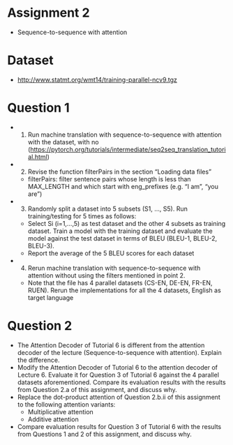 # Assignment 2
- Sequence-to-sequence with attention

# Dataset
- http://www.statmt.org/wmt14/training-parallel-ncv9.tgz

# Question 1
- 1) Run machine translation with sequence-to-sequence with attention with the dataset, with no (https://pytorch.org/tutorials/intermediate/seq2seq_translation_tutorial.html)
- 2) Revise the function filterPairs in the section “Loading data files”
    - filterPairs: filter sentence pairs whose length is less than MAX_LENGTH and which start with eng_prefixes (e.g. “I am”, “you are”)
- 3) Randomly split a dataset into 5 subsets (S1, …, S5). Run training/testing for 5 times as follows:
    - Select Si (i=1,…,5) as test dataset and the other 4 subsets as training dataset. Train a model with the training dataset and evaluate the model against the test dataset in terms of BLEU (BLEU-1, BLEU-2, BLEU-3).
    - Report the average of the 5 BLEU scores for each dataset
- 4) Rerun machine translation with sequence-to-sequence with attention without using the filters mentioned in point 2.
    - Note that the file has 4 parallel datasets (CS-EN, DE-EN, FR-EN, RUEN). Rerun the implementations for all the 4 datasets, English as target language

# Question 2
- The Attention Decoder of Tutorial 6 is different from the attention decoder of the lecture (Sequence-to-sequence with attention). Explain the difference.
- Modify the Attention Decoder of Tutorial 6 to the attention decoder of Lecture 6. Evaluate it for Question 3 of Tutorial 6 against the 4 parallel datasets aforementioned. Compare its evaluation results with the results from Question 2.a of this assignment, and discuss why.
- Replace the dot-product attention of Question 2.b.ii of this assignment to the following attention variants:
  - Multiplicative attention
  - Additive attention
- Compare evaluation results for Question 3 of Tutorial 6 with the results from Questions 1 and 2 of this assignment, and discuss why.
